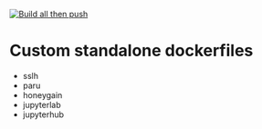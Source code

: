 [![Build all then push](https://github.com/MarcPartensky/dockerfiles/actions/workflows/docker-push.yml/badge.svg)](https://github.com/MarcPartensky/dockerfiles/actions/workflows/docker-push.yml)

# Custom standalone dockerfiles

- sslh
- paru
- honeygain
- jupyterlab
- jupyterhub
